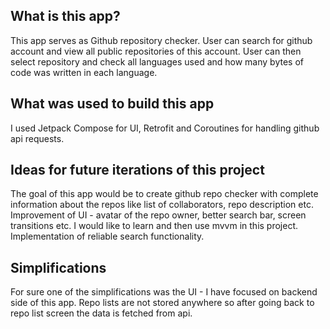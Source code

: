 ## What is this app?
This app serves as Github repository checker. User can search for github account and view all public repositories of this account. User can then select repository and check all languages used and how many bytes of code was written in each language.

## What was used to build this app
I used Jetpack Compose for UI, Retrofit and Coroutines for handling github api requests.  

## Ideas for future iterations of this project
The goal of this app would be to create github repo checker with complete information about the repos like list of collaborators, repo description etc. 
Improvement of UI - avatar of the repo owner, better search bar, screen transitions etc.
I would like to learn and then use mvvm in this project.
Implementation of reliable search functionality.

## Simplifications
For sure one of the simplifications was the UI - I have focused on backend side of this app.
Repo lists are not stored anywhere so after going back to repo list screen the data is fetched from api.
